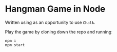 # Hangman Game in Node

Written using as an opportunity to use `Chalk`.

Play the game by cloning down the repo and running:

```
npm i
npm start
```
